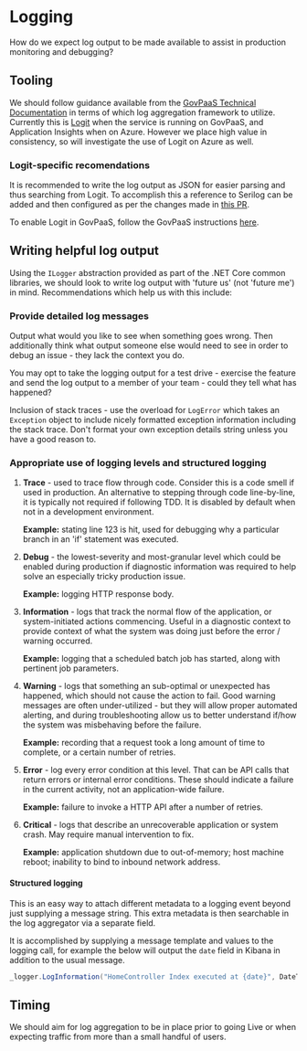 # Logging

How do we expect log output to be made available to assist in production monitoring and debugging?

## Tooling

We should follow guidance available from the [GovPaaS Technical Documentation](https://docs.cloud.service.gov.uk/monitoring_apps.html#logs) in terms of which log aggregation framework to utilize. Currently this is [Logit](https://logit.io) when the service is running on GovPaaS, and Application Insights when on Azure. However we place high value in consistency, so will investigate the use of Logit on Azure as well.

### Logit-specific recomendations 

It is recommended to write the log output as JSON for easier parsing and thus searching from Logit. To accomplish this a reference to Serilog can be added and then configured as per the changes made in [this PR](https://github.com/DFE-Digital/academy-transfers-api/pull/97/files).

To enable Logit in GovPaaS, follow the GovPaaS instructions [here](https://docs.cloud.service.gov.uk/monitoring_apps.html#set-up-the-logit-log-management-service).

## Writing helpful log output

Using the `ILogger` abstraction provided as part of the .NET Core common libraries, we should look to write log output with 'future us' (not 'future me') in mind. Recommendations which help us with this include:

### Provide detailed log messages

Output what would you like to see when something goes wrong. Then additionally think what output someone else would need to see in order to debug an issue - they lack the context you do. 

You may opt to take the logging output for a test drive - exercise the feature and send the log output to a member of your team - could they tell what has happened?

Inclusion of stack traces - use the overload for `LogError` which takes an `Exception` object to include nicely formatted exception information including the stack trace. Don't format your own exception details string unless you have a good reason to.

### Appropriate use of logging levels and structured logging

1. **Trace** - used to trace flow through code. Consider this is a code smell if used in production. An alternative to stepping through code line-by-line, it is typically not required if following TDD. It is disabled by default when not in a development environment.

   **Example:** stating line 123 is hit, used for debugging why a particular branch in an 'if' statement was executed.

2. **Debug** - the lowest-severity and most-granular level which could be enabled during production if diagnostic information was required to help solve an especially tricky production issue.
   
   **Example:** logging HTTP response body.

3. **Information** - logs that track the normal flow of the application, or system-initiated actions commencing. Useful in a diagnostic context to provide context of what the system was doing just before the error / warning occurred.
   
   **Example:** logging that a scheduled batch job has started, along with pertinent job parameters.

4. **Warning** - logs that something an sub-optimal or unexpected has happened, which should not cause the action to fail. Good warning messages are often under-utilized - but they will allow proper automated alerting, and during troubleshooting allow us to better understand if/how the system was misbehaving before the failure.
   
   **Example:** recording that a request took a long amount of time to complete, or a certain number of retries.
   
5. **Error** - log every error condition at this level. That can be API calls that return errors or internal error conditions. These should indicate a failure in the current activity, not an application-wide failure.
   
   **Example:** failure to invoke a HTTP API after a number of retries.

6. **Critical** - logs that describe an unrecoverable application or system crash. May require manual intervention to fix.
   
   **Example:** application shutdown due to out-of-memory; host machine reboot; inability to bind to inbound network address.

#### Structured logging

This is an easy way to attach different metadata to a logging event beyond just supplying a message string. This extra metadata is then searchable in the log aggregator via a separate field.

It is accomplished by supplying a message template and values to the logging call, for example the below will output the `date` field in Kibana in addition to the usual message.

```csharp
_logger.LogInformation("HomeController Index executed at {date}", DateTime.UtcNow);
```

## Timing

We should aim for log aggregation to be in place prior to going Live or when expecting traffic from more than a small handful of users.
